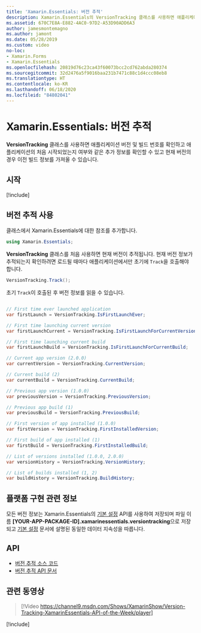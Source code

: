 ```yaml
---
title: 'Xamarin.Essentials: 버전 추적'
description: Xamarin.Essentials의 VersionTracking 클래스를 사용하면 애플리케이션 버전 및 빌드 번호를 확인하고 처음으로 애플리케이션을 시작했는지와 같은 추가 정보를 확인할 수 있고 현재 버전의 경우 이전 빌드 정보를 가져올 수 있습니다.
ms.assetid: 670C7E8A-E882-4AC0-97D2-A53D90ADD6A3
author: jamesmontemagno
ms.author: jamont
ms.date: 05/28/2019
ms.custom: video
no-loc:
- Xamarin.Forms
- Xamarin.Essentials
ms.openlocfilehash: 20819d76c23ca43f60073bcc2cd762abda280374
ms.sourcegitcommit: 32d2476a5f9016baa231b7471c88c1d4ccc08eb8
ms.translationtype: HT
ms.contentlocale: ko-KR
ms.lasthandoff: 06/18/2020
ms.locfileid: "84802041"
---
```

# <a name="xamarinessentials-version-tracking"></a>Xamarin.Essentials: 버전 추적

**VersionTracking** 클래스를 사용하면 애플리케이션 버전 및 빌드 번호를 확인하고 애플리케이션의 처음 시작되었는지 여부와 같은 추가 정보를 확인할 수 있고 현재 버전의 경우 이전 빌드 정보를 가져올 수 있습니다.

## <a name="get-started"></a>시작

[!include[](~/essentials/includes/get-started.md)]

## <a name="using-version-tracking"></a>버전 추적 사용

클래스에서 Xamarin.Essentials에 대한 참조를 추가합니다.

```csharp
using Xamarin.Essentials;
```

**VersionTracking** 클래스를 처음 사용하면 현재 버전이 추적됩니다. 현재 버전 정보가 추적되는지 확인하려면 로드될 때마다 애플리케이션에서만 초기에 `Track`을 호출해야 합니다.

```csharp
VersionTracking.Track();
```

초기 `Track`이 호출된 후 버전 정보를 읽을 수 있습니다.

```csharp

// First time ever launched application
var firstLaunch = VersionTracking.IsFirstLaunchEver;

// First time launching current version
var firstLaunchCurrent = VersionTracking.IsFirstLaunchForCurrentVersion;

// First time launching current build
var firstLaunchBuild = VersionTracking.IsFirstLaunchForCurrentBuild;

// Current app version (2.0.0)
var currentVersion = VersionTracking.CurrentVersion;

// Current build (2)
var currentBuild = VersionTracking.CurrentBuild;

// Previous app version (1.0.0)
var previousVersion = VersionTracking.PreviousVersion;

// Previous app build (1)
var previousBuild = VersionTracking.PreviousBuild;

// First version of app installed (1.0.0)
var firstVersion = VersionTracking.FirstInstalledVersion;

// First build of app installed (1)
var firstBuild = VersionTracking.FirstInstalledBuild;

// List of versions installed (1.0.0, 2.0.0)
var versionHistory = VersionTracking.VersionHistory;

// List of builds installed (1, 2)
var buildHistory = VersionTracking.BuildHistory;
```

## <a name="platform-implementation-specifics"></a>플랫폼 구현 관련 정보

모든 버전 정보는 Xamarin.Essentials의 [기본 설정](preferences.md) API를 사용하여 저장되며 파일 이름 **[YOUR-APP-PACKAGE-ID].xamarinessentials.versiontracking**으로 저장되고 [기본 설정](preferences.md#persistence) 문서에 설명된 동일한 데이터 지속성을 따릅니다.

## <a name="api"></a>API

- [버전 추적 소스 코드](https://github.com/xamarin/Essentials/tree/main/Xamarin.Essentials/VersionTracking)
- [버전 추적 API 문서](xref:Xamarin.Essentials.VersionTracking)

## <a name="related-video"></a>관련 동영상

> [!Video https://channel9.msdn.com/Shows/XamarinShow/Version-Tracking-XamarinEssentials-API-of-the-Week/player]

[!include[](~/essentials/includes/xamarin-show-essentials.md)]
